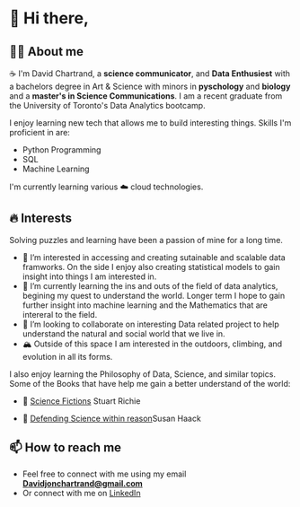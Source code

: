 # 👋 Hi there,
## 🧗‍♂️ About me 
☕ I'm David Chartrand, a **science communicator**, and **Data Enthusiest** with a bachelors degree in Art & Science with minors in **pyschology** and **biology** and a **master's in Science Communications**. I am a recent graduate from the University of Toronto's Data Analytics bootcamp.

I enjoy learning new tech that allows me to build interesting things. Skills I'm proficient in are:
- Python Programming
- SQL
- Machine Learning

I'm currently learning various ☁️ cloud technologies.

## 🔥 Interests
Solving puzzles and learning have been a passion of mine for a long time.

- 👀 I’m interested in accessing and creating sutainable and scalable data framworks. On the side I enjoy also creating statistical models to gain insight into things I am interested in. 
- 🌱 I’m currently learning the ins and outs of the field of data analytics, begining my quest to understand the world. Longer term I hope to gain further insight into machine learning and the Mathematics that are intereral to the field.
- 💞️ I’m looking to collaborate on interesting Data related project to help understand the natural and social world that we live in.
- 🏔️ Outside of this space I am interested in the outdoors, climbing, and evolution in all its forms. 

I also enjoy learning the Philosophy of Data, Science, and similar topics. 
Some of the Books that have help me gain a better understand of the world:

- 📘 [Science Fictions](https://www.amazon.com/Science-Fictions-Negligence-Undermine-Search/dp/1250222699) Stuart Richie

- 📙 [Defending Science within reason](https://www.amazon.com/Defending-Science-Within-Reason-Scientism-Cynicism/dp/1591021170/ref=sr_1_1?crid=2P6EC014USSZ6&keywords=defending+science+within+reason&qid=1681159081&s=books&sprefix=defending+science+within+reason%2Cstripbooks-intl-ship%2C109&sr=1-1)Susan Haack

## 📫 How to reach me 
- Feel free to connect with me using my email **Davidjonchartrand@gmail.com**
- Or connect with me on [LinkedIn](https://www.linkedin.com/in/david-chartrand-mscom-1417b797/)
